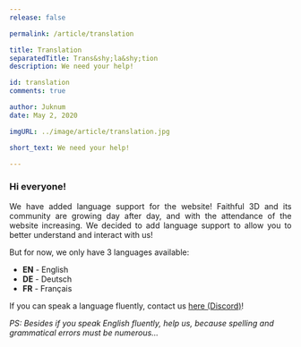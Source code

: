 ```yaml
---
release: false

permalink: /article/translation

title: Translation
separatedTitle: Trans&shy;la&shy;tion
description: We need your help!

id: translation
comments: true

author: Juknum
date: May 2, 2020

imgURL: ../image/article/translation.jpg

short_text: We need your help!

---
```

<div class="container">
	<h3>Hi everyone!</h3>
	<p align="justify">
		We have added language support for the website!
    Faithful 3D and its community are growing day after day,
    and with the attendance of the website increasing.
    We decided to add language support to allow you to better understand and interact with us!
	</p>
	<p>
		But for now, we only have 3 languages available:
		<ul>
			<li><strong>EN</strong> - English</li>
			<li><strong>DE</strong> - Deutsch</li>
			<li><strong>FR</strong> - Français</li>
		</ul>
	</p>
	<p>
		If you can speak a language fluently, contact us <a href="https://discord.gg/GJzgeY7">here (Discord)</a>!
	</p>
	<p>
		<i>PS: Besides if you speak English fluently, help us, because spelling and grammatical errors must be numerous...</i>
	</p>


</div>

